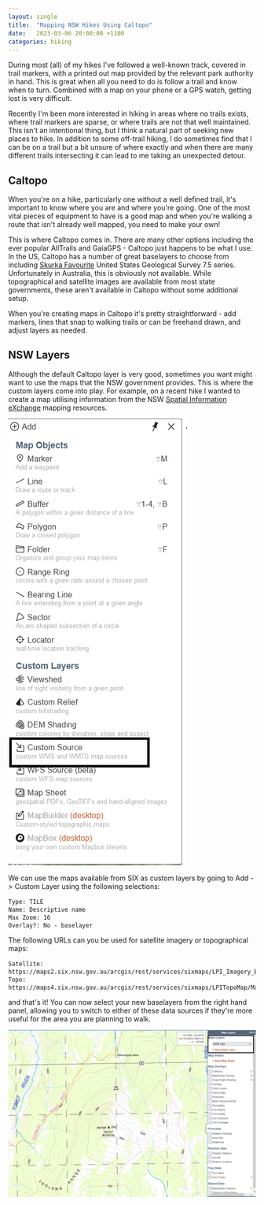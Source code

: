 ```yaml
---
layout: single
title:  "Mapping NSW Hikes Using Caltopo"
date:   2023-03-06 20:00:00 +1100
categories: hiking
---
```


During most (all) of my hikes I've followed a well-known track, covered in trail markers, with a printed out map provided by the relevant park authority in hand. This is great when all you need to do is follow a trail and know when to turn. Combined with a map on your phone or a GPS watch, getting lost is very difficult.

Recently I'm been more interested in hiking in areas where no trails exists, where trail markers are sparse, or where trails are not that well maintained. This isn't an intentional thing, but I think a natural part of seeking new places to hike. In addition to some off-trail hiking, I do sometimes find that I can be on a trail but a bit unsure of where exactly and when there are many different trails intersecting it can lead to me taking an unexpected detour.

## Caltopo

When you're on a hike, particularly one without a well defined trail, it's important to know where you are and where you're going. One of the most vital pieces of equipment to have is a good map and when you're walking a route that isn't already well mapped, you need to make your own!

This is where Caltopo comes in. There are many other options including the ever popular AllTrails and GaiaGPS - Caltopo just happens to be what I use. In the US, Caltopo has a number of great baselayers to choose from including [Skurka Favourite][skurka-maps] United States Geological Survey 7.5 series. Unfortunately in Australia, this is obviously not available. While topographical and satellite images are available from most state governments, these aren't available in Caltopo without some additional setup.

When you're creating maps in Caltopo it's pretty straightforward - add markers, lines that snap to walking trails or can be freehand drawn, and adjust layers as needed.

## NSW Layers

Although the default Caltopo layer is very good, sometimes you want might want to use the maps that the NSW government provides. This is where the custom layers come into play. For example, on a recent hike I wanted to create a map utilising information from the NSW [Spatial Information eXchange][six] mapping resources.

![CalTopo Menu](/assets/images/post_res/Caltopo_Menu.PNG)

We can use the maps available from SIX as custom layers by going to Add -> Custom Layer using the following selections:

```
Type: TILE
Name: Descriptive name
Max Zoom: 16
Overlay?: No - baselayer
```

The following URLs can you be used for satellite imagery or topographical maps:

```
Satellite:
https://maps2.six.nsw.gov.au/arcgis/rest/services/sixmaps/LPI_Imagery_Best/MapServer/tile/{Z}/{Y}/{X}
Topo:
https://maps4.six.nsw.gov.au/arcgis/rest/services/sixmaps/LPITopoMap/MapServer/tile/{Z}/{Y}/{X}
```

and that's it! You can now select your new baselayers from the right hand panel, allowing you to switch to either of these data sources if they're more useful for the area you are planning to walk.

![CalTopo Custom Layer](/assets/images/post_res/Caltopo_NSW.PNG)

[skurka-maps]: https://andrewskurka.com/backpacking-topographical-maps-types-sources-formats/
[six]: http://maps2.six.nsw.gov.au/
